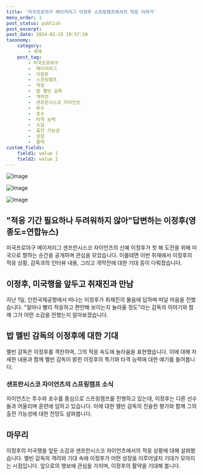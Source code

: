 ```yaml
---
title: '미국프로야구 메이저리그 이정후 스프링캠프에서의 적응 이야기'
menu_order: 1
post_status: publish
post_excerpt: 
post_date: 2024-02-15 19:57:10
taxonomy:
    category:
        - 세계
    post_tag:
        - 미국프로야구
        -  메이저리그
        -  이정후
        -  스프링캠프
        -  적응
        -  밥 멜빈 감독
        -  개막전
        -  샌프란시스코 자이언츠
        -  투수
        -  포수
        -  타격 능력
        -  소감
        -  출전 가능성
        -  성장
        -  활약
custom_fields:
    field1: value 1
    field2: value 2
---
```


![Image](https://imgnews.pstatic.net/image/001/2024/02/15/PYH2024020125540001300_P4_20240215060147332.jpg?type=w647)

![Image](https://imgnews.pstatic.net/image/001/2024/02/15/AKR20240215004600091_01_i_P4_20240215060147335.jpg?type=w647)

![Image](https://imgnews.pstatic.net/image/001/2024/02/15/AKR20240215004600091_02_i_P4_20240215060147342.jpg?type=w647)

"적응 기간 필요하나 두려워하지 않아"답변하는 이정후(영종도=연합뉴스)
---
미국프로야구 메이저리그 샌프란시스코 자이언츠의 신예 이정후가 첫 해 도전을 위해 미국으로 향하는 순간을 공개하며 관심을 모았습니다. 이를테면 이번 취재에서 이정후의 적응 상황, 감독과의 인터뷰 내용, 그리고 개막전에 대한 기대 등이 다뤄졌습니다.
## 이정후, 미국행을 앞두고 취재진과 만남
지난 1일, 인천국제공항에서 떠나는 이정후가 취재진의 물음에 답하며 떠날 마음을 전했습니다. "얼마나 빨리 적응하고 편안해 보이는지 놀라울 정도"라는 감독의 이야기와 함께 그가 어떤 소감을 전했는지 알아보겠습니다.
## 밥 멜빈 감독의 이정후에 대한 기대
멜빈 감독은 이정후를 격찬하며, 그의 적응 속도에 놀라움을 표현했습니다. 이에 대해 자세한 내용과 함께 멜빈 감독이 밝힌 이정후의 특기와 타격 능력에 대한 얘기를 들어봅니다.
### 샌프란시스코 자이언츠의 스프링캠프 소식
자이언츠는 투수와 포수를 중심으로 스프링캠프를 진행하고 있는데, 이정후는 다른 선수들과 어울리며 훈련에 임하고 있습니다. 이에 대한 멜빈 감독의 진솔한 평가와 함께 그의 출전 가능성에 대한 전망도 살펴봅니다.
## 마무리
이정후의 미국행을 앞둔 소감과 샌프란시스코 자이언츠에서의 적응 상황에 대해 살펴봤습니다. 멜빈 감독의 격려와 기대 속에 이정후가 어떤 성장을 이루어낼지 기대가 모아지는 시점입니다. 앞으로의 행보에 관심을 가지며, 이정후의 활약을 기대해 봅니다.
